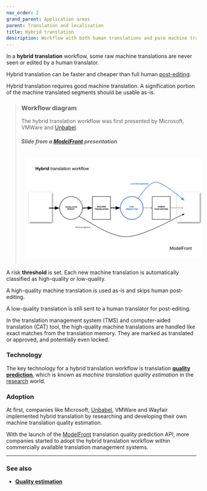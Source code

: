 ```yaml
---
nav_order: 2
grand_parent: Application areas
parent: Translation and localisation
title: Hybrid translation
description: Workflow with both human translations and pure machine translations
---
```


In a **hybrid translation** workflow, some raw machine translations are never seen or edited by a human translator.

Hybrid translation can be faster and cheaper than full human [post-editing](/post-editing).

Hybrid translation requires good machine translation.
A signification portion of the machine translated segments should be usable as-is.

> ### Workflow diagram
> The hybrid translation workflow was first presented by Microsoft, VMWare and [Unbabel](/unbabel).
>
> ##### Slide from a [ModelFront](/quality-estimation/modelfront) presentation
> <img title='Hybrid translation workflow' src='/applications/workflows/hybrid-translation-workflow.png' width='700' style='padding: 1em;' />

A risk **threshold** is set.
Each new machine translation is automatically classified as high-quality or low-quality.

A high-quality machine translation is used as-is and skips human post-editing.

A low-quality translation is still sent to a human translator for post-editing.

In the translation management system (TMS) and computer-aided translation (CAT) tool, the high-quality machine translations are handled like exact matches from the translation memory.
They are marked as translated or approved, and potentially even locked.

### Technology

The key technology for a hybrid translation workflow is translation [**quality prediction**](/quality-estimation), which is known as *machine translation quality estimation* in the [research](/building-and-research) world.

### Adoption

At first, companies like Microsoft, [Unbabel](/unbabel), VMWare and Wayfair implemented hybrid translation by researching and developing their own machine translation quality estimation.

With the launch of the [ModelFront](/quality-estimation/modelfront) translation quality prediction API, more companies started to adopt the hybrid translation workflow within commercially available translation management systems.


---

### See also

- [**Quality estimation**](/quality-estimation)
